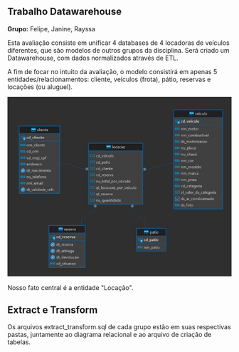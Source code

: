 
## Trabalho Datawarehouse

**Grupo:** Felipe, Janine, Rayssa

Esta avaliação consiste em unificar 4 databases de 4 locadoras de veículos diferentes, que são modelos de outros grupos da disciplina. Será criado um Datawarehouse, com dados normalizados através de ETL. 

A fim de focar no intuito da avaliação, o modelo consistirá em apenas 5 entidades/relacionamentos: cliente, veículos (frota), pátio, reservas e locações (ou aluguel). 


![](https://github.com/rayssa-eng/locacao_veiculos_big_data/blob/master/ours/diagram_r_(ours).jpg?raw=True)


Nosso fato central é a entidade "Locação".

## Extract e Transform
Os arquivos extract_transform.sql de cada grupo estão em suas respectivas pastas, juntamente ao diagrama relacional e ao arquivo de criação de tabelas.
